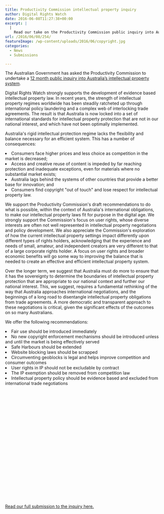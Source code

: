 ```yaml
---
title: Productivity Commission intellectual property inquiry
author: Digital Rights Watch
date: 2016-06-08T11:27:38+00:00
excerpt: |
  |
    Read our take on the Productivity Commission public inquiry into Australia's intellectual property system.
url: /2016/06/08/254/
featureImage: /wp-content/uploads/2016/06/copyright.jpg
categories:
  - News
  - Submissions

---
```

<p class="p1">
  The Australian Government has asked the Productivity Commission to undertake a <a href="http://www.pc.gov.au/inquiries/current/intellectual-property#report">12 month public inquiry into Australia&#8217;s intellectual property system</a>.
</p>

<p class="p1">
  Digital Rights Watch strongly supports the development of evidence based intellectual property law. In recent years, the strength of intellectual property regimes worldwide has been steadily ratcheted up through international policy laundering and a complex web of interlocking trade agreements. The result is that Australia is now locked into a set of international standards for intellectual property protection that are not in our national interest, and which have not been optimally implemented.
</p>

<p class="p1">
  Australia's rigid intellectual protection regime lacks the flexibility and balance necessary for an efficient system. This has a number of consequences:
</p>

<li class="p1">
  Consumers face higher prices and less choice as competition in the market is decreased;
</li>
<li class="p1">
  Access and creative reuse of content is impeded by far reaching protection and inadequate exceptions, even for materials where no substantial market exists;
</li>
<li class="p1">
  Australia lags behind the systems of other countries that provide a better base for innovation; and
</li>
<li class="p1">
  Consumers find copyright "out of touch" and lose respect for intellectual property law.
</li>

<p class="p1">
  We support the Productivity Commission's draft recommendations to do what is possible, within the context of Australia's international obligations, to make our intellectual property laws fit for purpose in the digital age. We strongly support the Commission's focus on user rights, whose diverse interests are often not well represented in intellectual property negotiations and policy development. We also appreciate the Commission's exploration of how the current intellectual property settings impact differently upon different types of rights holders, acknowledging that the experience and needs of small, amateur, and independent creators are very different to that of a large corporate rights holder. A focus on user rights and broader economic benefits will go some way to improving the balance that is needed to create an effective and efficient intellectual property system.
</p>

<p class="p1">
  Over the longer term, we suggest that Australia must do more to ensure that it has the sovereignty to determine the boundaries of intellectual property protection that are appropriate to our national context and further our national interest. This, we suggest, requires a fundamental rethinking of the way that Australia approaches international negotiations, and the beginnings of a long road to disentangle intellectual property obligations from trade agreements. A more democratic and transparent approach to these negotiations is critical, given the significant effects of the outcomes on so many Australians.
</p>

<p class="p1">
  We offer the following recommendations:
</p>

<li class="p1">
  Fair use should be introduced immediately
</li>
<li class="p1">
  No new copyright enforcement mechanisms should be introduced unless and until the market is being effectively served
</li>
<li class="p1">
  Safe Harbours should be extended
</li>
<li class="p1">
  Website blocking laws should be scrapped
</li>
<li class="p1">
  Circumventing geoblocks is legal and helps improve competition and consumer outcomes
</li>
<li class="p1">
  User rights in IP should not be excludable by contract
</li>
<li class="p1">
  The IP exemption should be removed from competition law
</li>
<li class="p1">
  Intellectual property policy should be evidence based and excluded from international trade negotiations
</li>

<div data-configid="29076025/47068601" style="width:100%; height:372px;" class="issuuembed">
</div>



[Read our full submission to the inquiry here.][1]

 [1]: /wp-content/uploads/2016/06/PC-IP-June-2016.pdf
